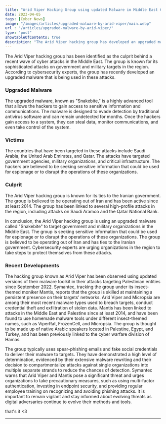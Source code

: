 ```yaml
---
title: "Arid Viper Hacking Group using updated Malware in Middle East Cyber Attacks"
date: 2023-04-05
tags: [Cyber News]
image: "/images/articles/upgraded-malware-by-arid-viper/main.webp"
url : "/articles/upgraded-malware-by-arid-viper/"
type: "post"
showtableOfContents: true
description: "The Arid Viper hacking group has developed an upgraded malware which is being used in recent cyber attacks in the Middle East. Learn more in this article."
---
```


The Arid Viper hacking group has been identified as the culprit behind a recent wave of cyber attacks in the Middle East. The group is known for its sophisticated attacks on government and military targets in the region. According to cybersecurity experts, the group has recently developed an upgraded malware that is being used in these attacks.

### Upgraded Malware
The upgraded malware, known as "Snakebite," is a highly advanced tool that allows the hackers to gain access to sensitive information and communications. The malware is designed to evade detection by traditional antivirus software and can remain undetected for months. Once the hackers gain access to a system, they can steal data, monitor communications, and even take control of the system.

### Victims
The countries that have been targeted in these attacks include Saudi Arabia, the United Arab Emirates, and Qatar. The attacks have targeted government agencies, military organizations, and critical infrastructure. The hackers are believed to be seeking sensitive information that could be used for espionage or to disrupt the operations of these organizations.

### Culprit
The Arid Viper hacking group is known for its ties to the Iranian government. The group is believed to be operating out of Iran and has been active since at least 2014. The group has been linked to several high-profile attacks in the region, including attacks on Saudi Aramco and the Qatar National Bank.


In conclusion, the Arid Viper hacking group is using an upgraded malware called "Snakebite" to target government and military organizations in the Middle East. The group is seeking sensitive information that could be used for espionage or to disrupt the operations of these organizations. The group is believed to be operating out of Iran and has ties to the Iranian government. Cybersecurity experts are urging organizations in the region to take steps to protect themselves from these attacks.

### Recent Developments

The hacking group known as Arid Viper has been observed using updated versions of their malware toolkit in their attacks targeting Palestinian entities since September 2022. Symantec, tracking the group under its insect-themed moniker Mantis, reports that the group is skilled at maintaining a persistent presence on their targets' networks. Arid Viper and Micropsia are among their most recent malware types used to breach targets, conduct credential theft and exfiltration of stolen data. Mantis has been linked to attacks in the Middle East and Palestine since at least 2014, and have been found to use homemade malware tools under different insect-themed names, such as ViperRat, FrozenCell, and Micropsia. The group is thought to be made up of native Arabic speakers located in Palestine, Egypt, and Turkey, and has been previously linked to the cyber warfare division of Hamas.

The group typically uses spear-phishing emails and fake social credentials to deliver their malware to targets. They have demonstrated a high level of determination, evidenced by their extensive malware rewriting and their decision to compartmentalize attacks against single organizations into multiple separate strands to reduce the chances of detection. Symantec warns that Arid Viper and Mantis pose a significant threat and urges organizations to take precautionary measures, such as using multi-factor authentication, investing in endpoint security, and providing regular employee training on recognizing and avoiding phishing attacks. It is important to remain vigilant and stay informed about evolving threats as digital adversaries continue to evolve their methods and tools.

that's it <3

---

  